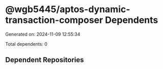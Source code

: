 # @wgb5445/aptos-dynamic-transaction-composer Dependents

Generated on: 2024-11-09 12:55:34

Total dependents: 0

## Dependent Repositories


